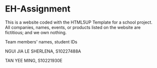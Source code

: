 # EH-Assignment
This is a website coded with the HTML5UP Template for a school project. All companies, names, events, or products listed on the website are fictitious; and we own nothing. 

Team members' names, student IDs

  NGUI JIA LE SHERLENA, S10227488A
  
  TAN YEE MING, S10221930E
